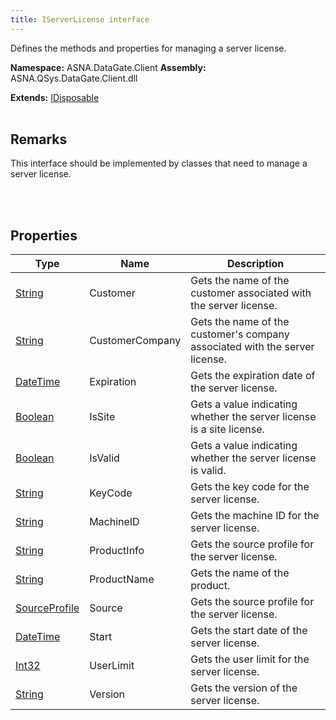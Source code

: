 ```yaml
---
title: IServerLicense interface
---
```


Defines the methods and properties for managing a server license.

**Namespace:** ASNA.DataGate.Client
**Assembly:** ASNA.QSys.DataGate.Client.dll

**Extends:** [IDisposable](https://learn.microsoft.com/en-us/dotnet/api/system.idisposable?view=net-8.0)
<br>
<br>

## Remarks
This interface should be implemented by classes that need to manage a server license.

<br>
<br>

## Properties

| Type | Name | Description
| --- | --- | --- 
| [String](https://learn.microsoft.com/en-us/dotnet/api/system.string?view=net-8.0) | Customer | Gets the name of the customer associated with the server license. |
| [String](https://learn.microsoft.com/en-us/dotnet/api/system.string?view=net-8.0) | CustomerCompany | Gets the name of the customer's company associated with the server license. |
| [DateTime](https://docs.microsoft.com/en-us/dotnet/api/system.datetime) | Expiration | Gets the expiration date of the server license. |
| [Boolean](https://docs.microsoft.com/en-us/dotnet/api/system.boolean) | IsSite | Gets a value indicating whether the server license is a site license. |
| [Boolean](https://docs.microsoft.com/en-us/dotnet/api/system.boolean) | IsValid | Gets a value indicating whether the server license is valid. |
| [String](https://learn.microsoft.com/en-us/dotnet/api/system.string?view=net-8.0) | KeyCode | Gets the key code for the server license. |
| [String](https://learn.microsoft.com/en-us/dotnet/api/system.string?view=net-8.0) | MachineID | Gets the machine ID for the server license. |
| [String](https://learn.microsoft.com/en-us/dotnet/api/system.string?view=net-8.0) | ProductInfo | Gets the source profile for the server license. |
| [String](https://learn.microsoft.com/en-us/dotnet/api/system.string?view=net-8.0) | ProductName | Gets the name of the product. |
| [SourceProfile](/reference/datagate/datagate-providers/source-profile.html) | Source | Gets the source profile for the server license. |
| [DateTime](https://docs.microsoft.com/en-us/dotnet/api/system.datetime) | Start | Gets the start date of the server license. |
| [Int32](https://learn.microsoft.com/en-us/dotnet/csharp/language-reference/builtin-types/integral-numeric-types) | UserLimit | Gets the user limit for the server license. |
| [String](https://learn.microsoft.com/en-us/dotnet/api/system.string?view=net-8.0) | Version | Gets the version of the server license. |
